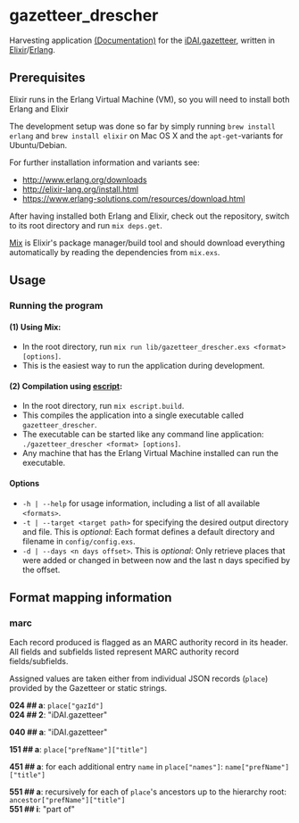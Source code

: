 # gazetteer_drescher
Harvesting application [(Documentation)](https://dainst.github.io/gazetteer_drescher/api-reference.html) for the [iDAI.gazetteer](https://gazetteer.dainst.org/),
written in [Elixir](http://elixir-lang.org/)/[Erlang](http://www.erlang.org/).




## Prerequisites
Elixir runs in the Erlang Virtual Machine (VM), so you will need to install both Erlang and Elixir

The development setup was done so far by simply running  `brew install erlang` and `brew install elixir` on Mac OS X and the `apt-get`-variants for Ubuntu/Debian.

For further installation information and variants see:

* http://www.erlang.org/downloads
* http://elixir-lang.org/install.html
* https://www.erlang-solutions.com/resources/download.html


After having installed both Erlang and Elixir, check out the repository, switch to its root directory and run `mix deps.get`.    

[Mix](http://elixir-lang.org/getting-started/mix-otp/introduction-to-mix.html) is Elixir's package manager/build tool and should download everything automatically by reading the dependencies from  `mix.exs`.


## Usage

### Running the program

#### (1) Using Mix:
* In the root directory, run `mix run lib/gazetteer_drescher.exs <format> [options]`.
* This is the easiest way to run the application during development.

#### (2) Compilation using [escript](http://elixir-lang.org/docs/master/mix/Mix.Tasks.Escript.Build.html):
* In the root directory, run `mix escript.build`.
* This compiles the application into a single executable called `gazetteer_drescher`.
* The executable can be started like any command line application: `./gazetteer_drescher <format> [options]`.
* Any machine that has the Erlang Virtual Machine installed can run the executable.

#### Options
* `-h | --help` for usage information, including a list of all available `<formats>`.
* `-t | --target <target path>` for specifying the desired output directory and file. This is _optional_: Each format defines a default directory and filename in `config/config.exs`.
* `-d | --days <n days offset>`. This is _optional_: Only retrieve places that were added or changed in between now and the last n days specified by the offset.

## Format mapping information

### marc

Each record produced is flagged as an MARC authority record in its header. All fields and subfields listed represent MARC authority record fields/subfields.

Assigned values are taken either from individual JSON records (`place`) provided by the Gazetteer or static strings.

__024 ## a__: `place["gazId"]`  
__024 ## 2__: "iDAI.gazetteer"

__040 ## a__: "iDAI.gazetteer"

__151 ## a__: `place["prefName"]["title"]`  

__451 ## a__: for each additional entry `name` in `place["names"]`: `name["prefName"]["title"]`

__551 ## a__: recursively for each of `place`'s ancestors up to the hierarchy root: `ancestor["prefName"]["title"]`   
__551 ## i__: "part of"
